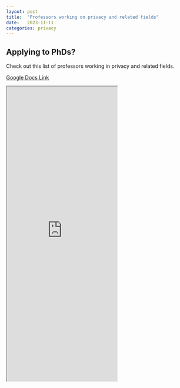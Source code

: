 ```yaml
---
layout: post
title:  "Professors working on privacy and related fields"
date:   2023-11-11 
categories: privacy 
---
```


## Applying to PhDs?

Check out this list of professors working in privacy and related fields.

[Google Docs Link](https://docs.google.com/spreadsheets/d/e/2PACX-1vRamCFsYv9822HaapdjbpcsF7P-30G7l8snc3Ex84fTV0tdWe06h8o0Ck3GRNrtbJX3rrCI4LhsRzrx/pubhtml?gid=0&single=true)




<iframe src="https://docs.google.com/spreadsheets/d/e/2PACX-1vRamCFsYv9822HaapdjbpcsF7P-30G7l8snc3Ex84fTV0tdWe06h8o0Ck3GRNrtbJX3rrCI4LhsRzrx/pubhtml?gid=0&amp;single=true&amp;widget=true&amp;headers=false" height="800"> </iframe>